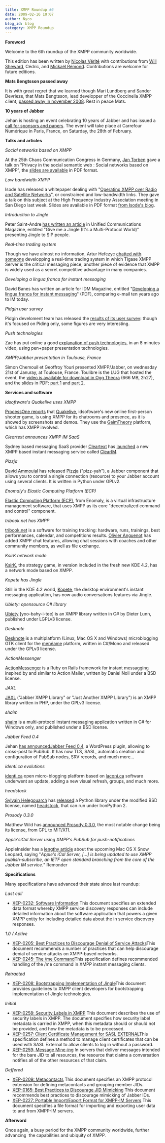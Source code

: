 ```yaml
---
title: XMPP Roundup #6
date: 2009-02-16 10:07
author: Nyco
blog_id: blog
category: XMPP Roundup
---
```


**Foreword**

Welcome to the 6th roundup of the XMPP community worldwide.

This edition has been written by [Nicolas Vérité](http://nyco.wordpress.com/) with contributions from [Will Sheward](http://www.willsheward.co.uk), Cédric, and [Mickaël Rémond](http://www.process-one.net/en/blogs/). Contributions are welcome for future editions.

**Mats Bengtsson passed away**

It is with great regret that we learned though Mari Lundberg and Sander Devrieze, that Mats Bengtsson, lead developper of the Coccinella XMPP client, [passed away in november 2008](http://coccinella.im/mats-bengtsson). Rest in peace Mats.

**10 years of Jabber**

Jehan is hosting an event celebrating 10 years of Jabber and has issued a [call for sponsors and papers](http://jehan.zemarmot.net/blog/2009/01/22/10-ans-lage-de-linsouciance-appel-a-conferenciers-et-sponsors/). The event will take place at Carrefour Numérique in Paris, France, on Saturday, the 28th of February.

**Talks and articles**

*Social networks based on XMPP*

At the 25th Chaos Communication Congress in Germany, [Jan Torben](http://www.jtheuer.de/) gave a talk on "Privacy in the social semantic web : Social networks based on XMPP", the [slides are available](http://events.ccc.de/congress/2008/Fahrplan/events/2873.en.html) in PDF format.

*Low bandwidth XMPP*

Isode has released a whitepaper dealing with "[Operating XMPP over Radio and Satellite Networks](http://www.isode.com/whitepapers/low-bandwidth-xmpp.html)", or constrained and low-bandwidth links. They gave a talk on this subject at the High Frequency Industry Association meeting in San Diego last week. Slides are available in PDF format [from Isode's blog](http://blog.isode.com/2009/02/xmpp-over-hf-radio.html).

*Introduction to Jingle*

Peter Saint-Andre [has written an article](http://www.tmcnet.com/unified-communications/1108/Give-me-a-Jingle.htm) in Unified Communications Magazine, entitled "Give me a Jingle (It's a Multi-Protocol World)" presenting Jingle to SIP people.

*Real-time trading system*

Though we have almost no information, Artur Hefczyc [chatted with someone](http://www.tigase.org/en/content/chat-minichat) developping a real-time trading system in which Tigase XMPP Server is the critical messaging piece, another piece of evidence that XMPP is widely used as a secret competitive advantage in many companies.

*Developing a lingua franca for instant messaging*

David Banes has written an article for IDM Magazine, entitled "[Developing a lingua franca for instant messaging](http://www.cleartext.com/downloads/IDM_NovDec_08_XMPP.pdf)" (PDF), comparing e-mail ten years ago to IM today.

*Pidgin user survey*

Pidgin develoment team has released the [results of its user survey](http://pidgin.im/survey/results/survey0summary.html): though it's focused on Piding only, some figures are very interesting.

*Push technologies*

Zac has put online a good [explanation of push technologies](http://www.loiclemeur.com/france/2009/01/une-bonne-explication-du-web-en-temps-reel-qui-se-profile.html), in an 8 minutes video, using pen+paper presentation technologies.

*XMPP/Jabber presentation in Toulouse, France*

Simon Chemouil et Geoffroy Youri presented XMPP/Jabber, on wednesday 21st of Januray, at Toulouse, France. Toulibre is the LUG that hosted the event, the [video is available for download in Ogg Theora](http://www.toulibre.org/pub/2009-01-21-rencontre/video/simon-chemouil-geoffroy-youri-jabber-xmpp.ogv) (666 MB, 2h27), and the slides in PDF: [part 1](http://www.toulibre.org/pub/2009-01-21-rencontre/xmpp_conf.pdf) and [part 2](http://www.toulibre.org/pub/2009-01-21-rencontre/xmpp_jabber_geoffroy.pdf).[](http://www.toulibre.org/pub/2009-01-21-rencontre/xmpp_jabber_geoffroy.odp)

**Services and software**

*idsoftware's Quakelive uses XMPP*

[ProcessOne reports](http://www.process-one.net/en/blogs/article/idsoftware_quakelive_service_uses_xmpp/) that [Quakelive](http://quakelive.com), idsoftware's new online first-person shooter game, is using XMPP for its chatrooms and presence, as it is showed by screenshots and demos. They use the [GaimTheory](http://www.gaimtheory.com/) platform, which has XMPP involved.

*Cleartext announces XMPP IM SaaS*

Sydney based messaging SaaS provider [Cleartext](http://www.cleartext.com/) has [launched](http://www.cleartext.com/news.html) a new XMPP based instant messaging service called [ClearIM](http://www.cleartext.com/services/enterprise-instant-messaging.html).

*Pizzja*

[David Ammouial](http://da.weeno.net/) has released [Pizzja](http://trac.last-exile.org/pizzja/) ("pizz-yah"), a Jabber component that allows you to control a single connection (resource) to your Jabber account using several clients. It is written in Python under GPLv2.

*Enomaly's Elastic Computing Platform (ECP)*

[Elastic Computing Platform (ECP)](http://www.enomaly.com/Product-Overview.419.0.html), from Enomaly, is a virtual infrastructure management software, that uses XMPP as its core "decentralized command and control" component.

*tribook.net has XMPP*

[tribook.net](http://tribooknet.com) is a software for training tracking: hardware, runs, trainings, best performances, calendar, and competitions results. [Olivier Anguenot](http://www.windaware.com/) has added XMPP chat features, allowing chat sessions with coaches and other community members, as well as file exchange.

*KsirK network mode*

[KsirK](http://games.kde.org/game.php?game=ksirk), the strategy game, in version included in the fresh new KDE 4.2, has a network mode based on XMPP.

*Kopete has Jingle*

Still in the KDE 4.2 world, [Kopete](http://kopete.kde.org/), the desktop environment's instant messaging application, has now audio conversations features via Jingle.

*Ubiety: opensource C\# library*

[Ubiety](http://ubietyxmpp.ca/) [yoo-bahy-i-tee] is an XMPP library written in C\# by Dieter Lunn, published under LGPLv3 license.

*Desknote*

[Desknote](http://code.google.com/p/desknote/) is a multiplatform (Linux, Mac OS X and Windows) microblogging GTK client for the [menéame](http://meneame.net/) platform, written in C\#/Mono and released under the GPLv3 license.

*ActionMessenger*

[ActionMessenger](http://trypticon.org/software/actionmessenger/) is a Ruby on Rails framework for instant messagging inspired by and similar to Action Mailer, written by Daniel Noll under a BSD license.

*JAXL*

[JAXL](http://code.google.com/p/jaxl/) ("Jabber XMPP Library" or "Just Another XMPP Library") is an XMPP library written in PHP, under the GPLv3 license.

*shaim*

[shaim](http://shaim.net/) is a multi-protocol instant messaging application written in C\# for Windows only, and published under a BSD license.

*Jabber Feed 0.4*

Jehan [has announcedJabber Feed 0.4](http://jehan.zemarmot.net/blog/2009/01/16/jabber-feed-04-levolution-avant-la-revolution/), a WordPress plugin, allowing to cross-post to PubSub. It has now TLS, SASL, automatic creation and configuration of PubSub nodes, SRV records, and much more...

*identi.ca evolutions*

[identi.ca](http://identi.ca/) open micro-blogging platform based on [laconi.ca](http://laconi.ca) software underwent an update, adding a new visual refresh, groups, and much more.

*headstock*

[Sylvain Helegouarch](http://www.defuze.org/) has [released](http://www.defuze.org/archives/159-xmpp-and-ironpython-2-using-headstock-bridge-and-kamaelia.html) a Python library under the modified BSD license, named [headstock](http://trac.defuze.org/wiki/headstock), that can run under IronPython 2.

*Prosody 0.3.0*

Matthew Wild has [announced Prosody 0.3.0](http://mail.jabber.org/pipermail/jdev/2009-February/028783.html), the most notable change being its license, from GPL to MIT/X11.

*Apple'siCal Server using XMPP's PubSub for push-notifications*

AppleInsider has a [lengthy article](http://www.appleinsider.com/articles/09/02/11/iphone_push_notification_server_tied_to_snow_leopard_server.html&page=2) about the upcoming Mac OS X Snow Leopard, saying "*Apple's iCal Server, [...] is being updated to use XMPP publish-subscribe, an IETF open standard branching from the core of the Jabber IM service.*" Remonder

**Specifications**

Many specifications have advanced their state since last roundup:

*Last call*

-   [XEP-0232: Software Information](https://xmpp.org/extensions/xep-0232.html) This document specifies an extended data format whereby XMPP service discovery responses can include detailed information about the software application that powers a given XMPP entity for including detailed data about the in service discovery responses.

*1.0 / Active*

-   [XEP-0205: Best Practices to Discourage Denial of Service Attacks](https://xmpp.org/extensions/xep-0205.html)This document recommends a number of practices that can help discourage denial of service attacks on XMPP-based networks.
-   [XEP-0245: The /me Command](https://xmpp.org/extensions/xep-0245.html)This specification defines recommended handling of the /me command in XMPP instant messaging clients.

*Retracted*

-   [XEP-0208: Bootstrapping Implementation of Jingle](https://xmpp.org/extensions/xep-0208.html)This document provides guidelines to XMPP client developers for bootstrapping implementation of Jingle technologies.

*Initial*

-   [XEP-0258: Security Labels in XMPP](https://xmpp.org/extensions/xep-0258.html) This document describes the use of security labels in XMPP. The document specifies how security label metadata is carried in XMPP, when this metadata should or should not be provided, and how the metadata is to be processed.
-   [XEP-0257: Client Certificate Management for SASL EXTERNAL](https://xmpp.org/extensions/xep-0257.html)This specification defines a method to manage client certificates that can be used with SASL External to allow clients to log in without a password.
-   [XEP-0259: Message Mine-ing](https://xmpp.org/extensions/xep-0259.html) In servers that deliver messages intended for the bare JID to all resources, the resource that claims a conversation notifies all of the other resources of that claim.

*Deffered*

-   [XEP-0209: Metacontacts](https://xmpp.org/extensions/xep-0209.html) This document specifies an XMPP protocol extension for defining metacontacts and grouping member JIDs.
-   [XEP-0165: Best Practices to Discourage JID Mimicking](https://xmpp.org/extensions/xep-0165.html) This document recommends best practices to discourage mimicking of Jabber IDs.
-   [XEP-0227: Portable Import/Export Format for XMPP-IM Servers](https://xmpp.org/extensions/xep-0227.html) This document specifies a file format for importing and exporting user data to and from XMPP-IM servers.

**Afterword**

Once again, a busy period for the XMPP community worldwide, further advancing  the capabilities and ubiquity of XMPP.
